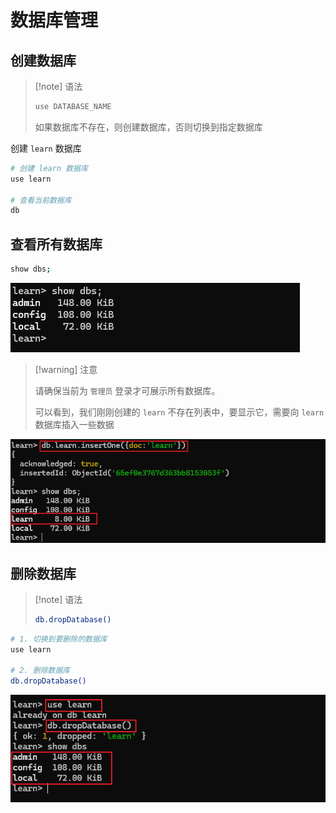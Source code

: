 

# 数据库管理

## 创建数据库

> [!note] 语法
>
> ``` bash
> use DATABASE_NAME
> ```
>
> 如果数据库不存在，则创建数据库，否则切换到指定数据库

创建 `learn` 数据库

``` bash
# 创建 learn 数据库
use learn

# 查看当前数据库
db
```

## 查看所有数据库

``` bash
show dbs;
```

![image-20240311215714222](./assets/image-20240311215714222.png)



> [!warning] 注意
>
> 请确保当前为 `管理员` 登录才可展示所有数据库。
>
> 可以看到，我们刚刚创建的 `learn` 不存在列表中，要显示它，需要向 `learn` 数据库插入一些数据

![image-20240311215945027](./assets/image-20240311215945027.png)



## 删除数据库

> [!note] 语法
>
> ``` bash
> db.dropDatabase()
> ```

``` bash
# 1. 切换到要删除的数据库
use learn

# 2. 删除数据库
db.dropDatabase()
```

![image-20240311220842505](./assets/image-20240311220842505.png)

